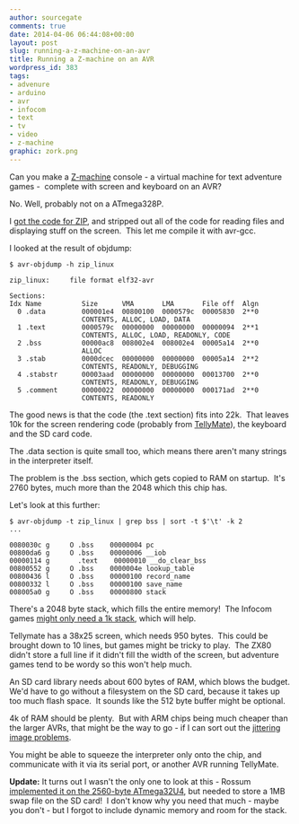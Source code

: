 ```yaml
---
author: sourcegate
comments: true
date: 2014-04-06 06:44:08+00:00
layout: post
slug: running-a-z-machine-on-an-avr
title: Running a Z-machine on an AVR
wordpress_id: 383
tags:
- advenure
- arduino
- avr
- infocom
- text
- tv
- video
- z-machine
graphic: zork.png
---
```


Can you make a [Z-machine](http://en.wikipedia.org/wiki/Z-machine) console - a virtual machine for text adventure games -  complete with screen and keyboard on an AVR?

No. Well, probably not on a ATmega328P.

I [got the code for ZIP](ftp://sunsite.unc.edu/pub/Linux/games/textrpg/zipinfocm-2.0.linux.tar.gz), and stripped out all of the code for reading files and displaying stuff on the screen.  This let me compile it with avr-gcc.

I looked at the result of objdump:

    
    $ avr-objdump -h zip_linux
    
    zip_linux:     file format elf32-avr
    
    Sections:
    Idx Name          Size      VMA       LMA       File off  Algn
      0 .data         000001e4  00800100  0000579c  00005830  2**0
                      CONTENTS, ALLOC, LOAD, DATA
      1 .text         0000579c  00000000  00000000  00000094  2**1
                      CONTENTS, ALLOC, LOAD, READONLY, CODE
      2 .bss          00000ac8  008002e4  008002e4  00005a14  2**0
                      ALLOC
      3 .stab         0000dcec  00000000  00000000  00005a14  2**2
                      CONTENTS, READONLY, DEBUGGING
      4 .stabstr      00003aad  00000000  00000000  00013700  2**0
                      CONTENTS, READONLY, DEBUGGING
      5 .comment      00000022  00000000  00000000  000171ad  2**0
                      CONTENTS, READONLY
    
    


The good news is that the code (the .text section) fits into 22k.  That leaves 10k for the screen rendering code (probably from [TellyMate](http://www.batsocks.co.uk/products/Other/TellyMate.htm)), the keyboard and the SD card code.

The .data section is quite small too, which means there aren't many strings in the interpreter itself.

The problem is the .bss section, which gets copied to RAM on startup.  It's 2760 bytes, much more than the 2048 which this chip has.

Let's look at this further:

    
    $ avr-objdump -t zip_linux | grep bss | sort -t $'\t' -k 2
    ...
    
    0080030c g     O .bss    00000004 pc
    00800da6 g     O .bss    00000006 __iob
    00000114 g       .text    00000010 __do_clear_bss
    00800552 g     O .bss    0000004e lookup_table
    00800436 l     O .bss    00000100 record_name
    00800332 l     O .bss    00000100 save_name
    008005a0 g     O .bss    00000800 stack


There's a 2048 byte stack, which fills the entire memory!  The Infocom games [might only need a 1k stack](http://www.gnelson.demon.co.uk/zspec/sect06.html), which will help.

Tellymate has a 38x25 screen, which needs 950 bytes.  This could be brought down to 10 lines, but games might be tricky to play.  The ZX80 didn't store a full line if it didn't fill the width of the screen, but adventure games tend to be wordy so this won't help much.

An SD card library needs about 600 bytes of RAM, which blows the budget.  We'd have to go without a filesystem on the SD card, because it takes up too much flash space.  It sounds like the 512 byte buffer might be optional.

4k of RAM should be plenty.  But with ARM chips being much cheaper than the larger AVRs, that might be the way to go - if I can sort out the [jittering image problems](http://sourcegate.wordpress.com/2012/11/04/code-to-produce-video-signals-on-the-stm32l-discovery/).

You might be able to squeeze the interpreter only onto the chip, and communicate with it via its serial port, or another AVR running TellyMate.

**Update:** It turns out I wasn't the only one to look at this - Rossum [implemented it on the 2560-byte ATmega32U4](http://rossumblog.com/2011/04/19/zork-for-the-microtouch/), but needed to store a 1MB swap file on the SD card!  I don't know why you need that much - maybe you don't - but I forgot to include dynamic memory and room for the stack.
